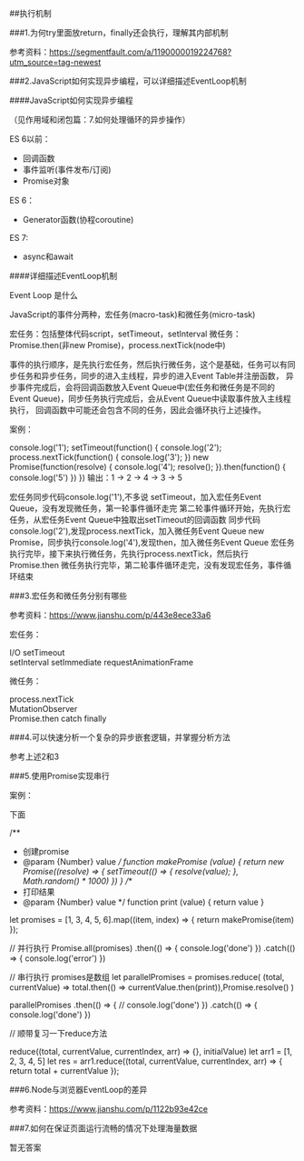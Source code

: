 ##执行机制

###1.为何try里面放return，finally还会执行，理解其内部机制

参考资料：https://segmentfault.com/a/1190000019224768?utm_source=tag-newest

###2.JavaScript如何实现异步编程，可以详细描述EventLoop机制

####JavaScript如何实现异步编程 

（见作用域和闭包篇：7.如何处理循环的异步操作）

ES 6以前：

* 回调函数
* 事件监听(事件发布/订阅)
* Promise对象

ES 6：

* Generator函数(协程coroutine)

ES 7:

* async和await

####详细描述EventLoop机制

Event Loop 是什么

JavaScript的事件分两种，宏任务(macro-task)和微任务(micro-task)

宏任务：包括整体代码script，setTimeout，setInterval
微任务：Promise.then(非new Promise)，process.nextTick(node中)

事件的执行顺序，是先执行宏任务，然后执行微任务，这个是基础，任务可以有同步任务和异步任务，同步的进入主线程，异步的进入Event Table并注册函数，
异步事件完成后，会将回调函数放入Event Queue中(宏任务和微任务是不同的Event Queue)，同步任务执行完成后，会从Event Queue中读取事件放入主线程执行，
回调函数中可能还会包含不同的任务，因此会循环执行上述操作。

案例：

console.log('1');
setTimeout(function() {
    console.log('2');
    process.nextTick(function() {
        console.log('3');
    })
    new Promise(function(resolve) {
        console.log('4');
        resolve();
    }).then(function() {
        console.log('5')
    })
})
输出：1 -> 2 -> 4 -> 3 -> 5

宏任务同步代码console.log('1'),不多说
setTimeout，加入宏任务Event Queue，没有发现微任务，第一轮事件循环走完
第二轮事件循环开始，先执行宏任务，从宏任务Event Queue中独取出setTimeout的回调函数
同步代码console.log('2'),发现process.nextTick，加入微任务Event Queue
new Promise，同步执行console.log('4'),发现then，加入微任务Event Queue
宏任务执行完毕，接下来执行微任务，先执行process.nextTick，然后执行Promise.then
微任务执行完毕，第二轮事件循环走完，没有发现宏任务，事件循环结束

###3.宏任务和微任务分别有哪些

参考资料：https://www.jianshu.com/p/443e8ece33a6

宏任务：

I/O	
setTimeout	
setInterval	
setImmediate
requestAnimationFrame

微任务：

process.nextTick	
MutationObserver	
Promise.then catch finally

###4.可以快速分析一个复杂的异步嵌套逻辑，并掌握分析方法

参考上述2和3

###5.使用Promise实现串行

案例：

下面

/**
 * 创建promise
 * @param {Number} value 
 */
function makePromise (value) {
  return new Promise((resolve) => {
    setTimeout(() => {
      resolve(value);
    }, Math.random() * 1000)
  })
}
/**
 * 打印结果
 * @param {Number} value 
 */
function print (value) {
  return value
}

let promises = [1, 3, 4, 5, 6].map((item, index) => {
  return makePromise(item)
});

// 并行执行
Promise.all(promises)
.then(() => {
  console.log('done')
})
.catch(() => {
  console.log('error')
})

// 串行执行 promises是数组
let parallelPromises = promises.reduce(
  (total, currentValue) => total.then(() => currentValue.then(print)),Promise.resolve()
)

parallelPromises
.then(() => {
  // console.log('done')
})
.catch(() => {
  console.log('done')
})

// 顺带复习一下reduce方法

reduce((total, currentValue, currentIndex, arr) => {}, initialValue)
let arr1 = [1, 2, 3, 4, 5]
let res = arr1.reduce((total, currentValue, currentIndex, arr) => {
    return total + currentValue
});

###6.Node与浏览器EventLoop的差异

参考资料：https://www.jianshu.com/p/1122b93e42ce

###7.如何在保证页面运行流畅的情况下处理海量数据

暂无答案


